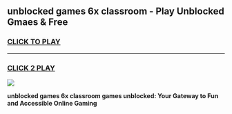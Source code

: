 
## unblocked games 6x classroom - Play Unblocked Gmaes & Free
<h3>
<a href="https://news.freeplayer.one?title=unblocked_games_6x_classroom&ref=16F">CLICK TO PLAY</a></h3>
<hr>

<h3>
<a href="https://news.freeplayer.one?title=unblocked_games_6x_classroom&ref=16F">CLICK 2 PLAY</a>
  
</h3>

<a href="https://news.freeplayer.one?title=unblocked_games_6x_classroom&ref=16F/"><img src="https://clearcache.store/games.png"></a>


**unblocked games 6x classroom games unblocked: Your Gateway to Fun and Accessible Online Gaming**
